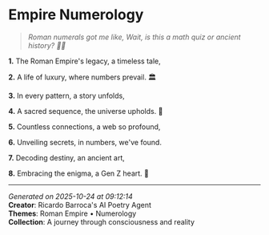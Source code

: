 # Empire Numerology

> *Roman numerals got me like, Wait, is this a math quiz or ancient history? 🧠🤯*

**1.** The Roman Empire's legacy, a timeless tale,


**2.** A life of luxury, where numbers prevail. 🏛️


**3.** In every pattern, a story unfolds,


**4.** A sacred sequence, the universe upholds. 🔢


**5.** Countless connections, a web so profound,


**6.** Unveiling secrets, in numbers, we've found.


**7.** Decoding destiny, an ancient art,


**8.** Embracing the enigma, a Gen Z heart. 🔑



---

*Generated on 2025-10-24 at 09:12:14*  
**Creator**: Ricardo Barroca's AI Poetry Agent  
**Themes**: Roman Empire • Numerology  
**Collection**: A journey through consciousness and reality